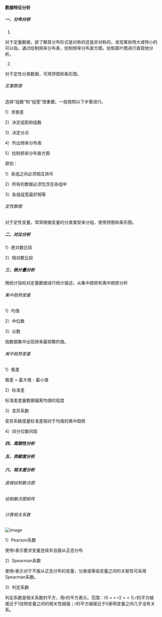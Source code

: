#### 数据特征分析

##### 一、分布分析

1.
对于定量数据，欲了解其分布形式是对称的还是非对称的，发现某些特大或特小的可以指，通过绘制频率分布表，绘制频率分布直方图，绘制茎叶图进行直观地分析。

2.
对于定性分类数据，可用饼图和条形图。

###### 定量数据

选择“组数”和“组宽”很重要。一般按照以下步骤进行。

1）求极差

2）决定组距和组数

3）决定分点

4）列出频率分布表

5）绘制频率分布直方图

原则：

1）各组之间必须相互排斥

2）所有的数据必须包含在各组中

3）各组组宽最好相等

###### 定性数据

对于定性变量，常常根据变量的分类类型来分组，使用饼图和条形图。

##### 二、对比分析

1）绝对数比较

2）相对数比较

##### 三、统计量分析

用统计指标对定量数据进行统计描述，从集中趋势和离中趋势分析

###### 集中趋势度量

1）均值

2）中位数

3）众数

指数据集中出现频率最频繁的值。

###### 离中趋势度量

1）极差

极差 = 最大值 - 最小值

2）标准差

标准差度量数据偏离均值的程度

3）变异系数

变异系数度量标准差相对于均值的离中趋势

4）四分位数间距

##### 四、周期性分析

##### 五、贡献度分析

##### 六、相关度分析

###### 直接绘制散点图

###### 绘制散点图矩阵

###### 计算相关系数

![image](../file/pics/corrcoef.png)

1）Pearson系数

使用r表示要求变量连续并且服从正态分布

2）Spearman系数

使用r表示对于不服从正态分布的变量，分类或等级变量之间的关联性可采用Spearman系数。

3）判定系数

判定系数是相关系数的平方，用r的平方表示。范围：(0 = < r2 = < 1).r的平方越接近于1说明变量之间的相关性越强；r的平方越接近于0表明变量之间几乎没有关系。







